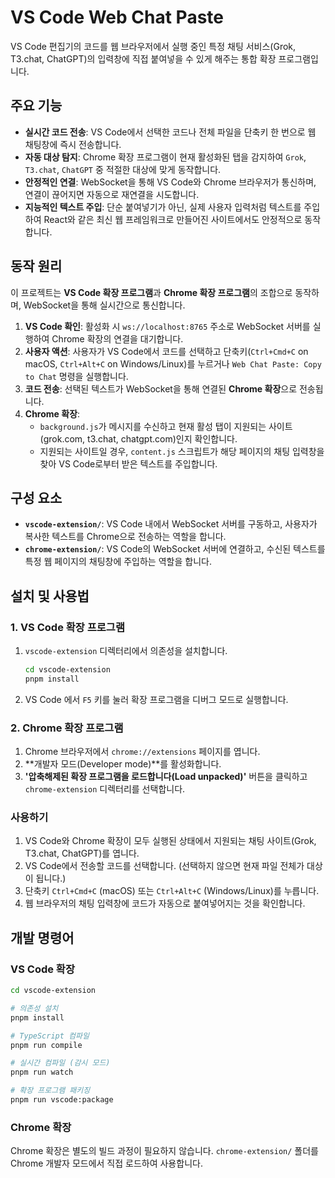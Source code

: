 # VS Code Web Chat Paste

VS Code 편집기의 코드를 웹 브라우저에서 실행 중인 특정 채팅 서비스(Grok, T3.chat, ChatGPT)의 입력창에 직접 붙여넣을 수 있게 해주는 통합 확장 프로그램입니다.

## 주요 기능

- **실시간 코드 전송**: VS Code에서 선택한 코드나 전체 파일을 단축키 한 번으로 웹 채팅창에 즉시 전송합니다.
- **자동 대상 탐지**: Chrome 확장 프로그램이 현재 활성화된 탭을 감지하여 `Grok`, `T3.chat`, `ChatGPT` 중 적절한 대상에 맞게 동작합니다.
- **안정적인 연결**: WebSocket을 통해 VS Code와 Chrome 브라우저가 통신하며, 연결이 끊어지면 자동으로 재연결을 시도합니다.
- **지능적인 텍스트 주입**: 단순 붙여넣기가 아닌, 실제 사용자 입력처럼 텍스트를 주입하여 React와 같은 최신 웹 프레임워크로 만들어진 사이트에서도 안정적으로 동작합니다.

## 동작 원리

이 프로젝트는 **VS Code 확장 프로그램**과 **Chrome 확장 프로그램**의 조합으로 동작하며, WebSocket을 통해 실시간으로 통신합니다.

1.  **VS Code 확인**: 활성화 시 `ws://localhost:8765` 주소로 WebSocket 서버를 실행하여 Chrome 확장의 연결을 대기합니다.
2.  **사용자 액션**: 사용자가 VS Code에서 코드를 선택하고 단축키(`Ctrl+Cmd+C` on macOS, `Ctrl+Alt+C` on Windows/Linux)를 누르거나 `Web Chat Paste: Copy to Chat` 명령을 실행합니다.
3.  **코드 전송**: 선택된 텍스트가 WebSocket을 통해 연결된 **Chrome 확장**으로 전송됩니다.
4.  **Chrome 확장**:
    - `background.js`가 메시지를 수신하고 현재 활성 탭이 지원되는 사이트(grok.com, t3.chat, chatgpt.com)인지 확인합니다.
    - 지원되는 사이트일 경우, `content.js` 스크립트가 해당 페이지의 채팅 입력창을 찾아 VS Code로부터 받은 텍스트를 주입합니다.

## 구성 요소

- **`vscode-extension/`**: VS Code 내에서 WebSocket 서버를 구동하고, 사용자가 복사한 텍스트를 Chrome으로 전송하는 역할을 합니다.
- **`chrome-extension/`**: VS Code의 WebSocket 서버에 연결하고, 수신된 텍스트를 특정 웹 페이지의 채팅창에 주입하는 역할을 합니다.

## 설치 및 사용법

### 1. VS Code 확장 프로그램

1.  `vscode-extension` 디렉터리에서 의존성을 설치합니다.
    ```bash
    cd vscode-extension
    pnpm install
    ```
2.  VS Code 에서 `F5` 키를 눌러 확장 프로그램을 디버그 모드로 실행합니다.

### 2. Chrome 확장 프로그램

1.  Chrome 브라우저에서 `chrome://extensions` 페이지를 엽니다.
2.  **개발자 모드(Developer mode)**를 활성화합니다.
3.  **'압축해제된 확장 프로그램을 로드합니다(Load unpacked)'** 버튼을 클릭하고 `chrome-extension` 디렉터리를 선택합니다.

### 사용하기

1.  VS Code와 Chrome 확장이 모두 실행된 상태에서 지원되는 채팅 사이트(Grok, T3.chat, ChatGPT)를 엽니다.
2.  VS Code에서 전송할 코드를 선택합니다. (선택하지 않으면 현재 파일 전체가 대상이 됩니다.)
3.  단축키 `Ctrl+Cmd+C` (macOS) 또는 `Ctrl+Alt+C` (Windows/Linux)를 누릅니다.
4.  웹 브라우저의 채팅 입력창에 코드가 자동으로 붙여넣어지는 것을 확인합니다.

## 개발 명령어

### VS Code 확장

```bash
cd vscode-extension

# 의존성 설치
pnpm install

# TypeScript 컴파일
pnpm run compile

# 실시간 컴파일 (감시 모드)
pnpm run watch

# 확장 프로그램 패키징
pnpm run vscode:package
```

### Chrome 확장

Chrome 확장은 별도의 빌드 과정이 필요하지 않습니다. `chrome-extension/` 폴더를 Chrome 개발자 모드에서 직접 로드하여 사용합니다.
